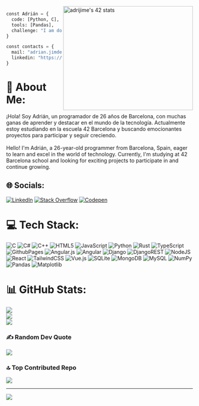 <a href="https://github.com/oakoudad/badge42">
  <img src="https://badge.mediaplus.ma/greenbinary/adrijime?1337Badge=off&UM6P=off" alt="adrijime's 42 stats" width="350px" height="280px" alt="davifer2's 42 stats" align="right"/>
</a>
  
```py
const Adrián = {
  code: [Python, C],
  tools: [Pandas],
  challenge: "I am doing the course at 42 Barcelona"
}
```
```py
const contacts = {
  mail: "adrian.jimdev@gmail.com",
  linkedin: "https://www.linkedin.com/in/adrian5j"
}
```

# 💫 About Me:
¡Hola! Soy Adrián, un programador de 26 años de Barcelona, con muchas ganas de aprender y destacar en el mundo de la tecnología. Actualmente estoy estudiando en la escuela 42 Barcelona y buscando emocionantes proyectos para participar y seguir creciendo.<br><br>Hello! I'm Adrián, a 26-year-old programmer from Barcelona, Spain, eager to learn and excel in the world of technology. Currently, I'm studying at 42 Barcelona school and looking for exciting projects to participate in and continue growing.


## 🌐 Socials:
[![LinkedIn](https://img.shields.io/badge/LinkedIn-%230077B5.svg?logo=linkedin&logoColor=white)](https://linkedin.com/in/adrian5j) [![Stack Overflow](https://img.shields.io/badge/-Stackoverflow-FE7A16?logo=stack-overflow&logoColor=white)](https://stackoverflow.com/users/337173) [![Codepen](https://img.shields.io/badge/Codepen-000000?style=for-the-badge&logo=codepen&logoColor=white)](https://codepen.io/Madrix5) 

# 💻 Tech Stack:
![C](https://img.shields.io/badge/c-%2300599C.svg?style=plastic&logo=c&logoColor=white) ![C#](https://img.shields.io/badge/c%23-%23239120.svg?style=plastic&logo=csharp&logoColor=white) ![C++](https://img.shields.io/badge/c++-%2300599C.svg?style=plastic&logo=c%2B%2B&logoColor=white) ![HTML5](https://img.shields.io/badge/html5-%23E34F26.svg?style=plastic&logo=html5&logoColor=white) ![JavaScript](https://img.shields.io/badge/javascript-%23323330.svg?style=plastic&logo=javascript&logoColor=%23F7DF1E) ![Python](https://img.shields.io/badge/python-3670A0?style=plastic&logo=python&logoColor=ffdd54) ![Rust](https://img.shields.io/badge/rust-%23000000.svg?style=plastic&logo=rust&logoColor=white) ![TypeScript](https://img.shields.io/badge/typescript-%23007ACC.svg?style=plastic&logo=typescript&logoColor=white) ![GithubPages](https://img.shields.io/badge/github%20pages-121013?style=plastic&logo=github&logoColor=white) ![Angular.js](https://img.shields.io/badge/angular.js-%23E23237.svg?style=plastic&logo=angularjs&logoColor=white) ![Angular](https://img.shields.io/badge/angular-%23DD0031.svg?style=plastic&logo=angular&logoColor=white) ![Django](https://img.shields.io/badge/django-%23092E20.svg?style=plastic&logo=django&logoColor=white) ![DjangoREST](https://img.shields.io/badge/DJANGO-REST-ff1709?style=plastic&logo=django&logoColor=white&color=ff1709&labelColor=gray) ![NodeJS](https://img.shields.io/badge/node.js-6DA55F?style=plastic&logo=node.js&logoColor=white) ![React](https://img.shields.io/badge/react-%2320232a.svg?style=plastic&logo=react&logoColor=%2361DAFB) ![TailwindCSS](https://img.shields.io/badge/tailwindcss-%2338B2AC.svg?style=plastic&logo=tailwind-css&logoColor=white) ![Vue.js](https://img.shields.io/badge/vue.js-%2335495e.svg?style=plastic&logo=vuedotjs&logoColor=%234FC08D) ![SQLite](https://img.shields.io/badge/sqlite-%2307405e.svg?style=plastic&logo=sqlite&logoColor=white) ![MongoDB](https://img.shields.io/badge/MongoDB-%234ea94b.svg?style=plastic&logo=mongodb&logoColor=white) ![MySQL](https://img.shields.io/badge/mysql-%2300000f.svg?style=plastic&logo=mysql&logoColor=white) ![NumPy](https://img.shields.io/badge/numpy-%23013243.svg?style=plastic&logo=numpy&logoColor=white) ![Pandas](https://img.shields.io/badge/pandas-%23150458.svg?style=plastic&logo=pandas&logoColor=white) ![Matplotlib](https://img.shields.io/badge/Matplotlib-%23ffffff.svg?style=plastic&logo=Matplotlib&logoColor=black)
# 📊 GitHub Stats:
![](https://github-readme-stats.vercel.app/api?username=Madrix5&theme=dracula&hide_border=false&include_all_commits=true&count_private=true)<br/>
![](https://github-readme-streak-stats.herokuapp.com/?user=Madrix5&theme=dracula&hide_border=false)<br/>
![](https://github-readme-stats.vercel.app/api/top-langs/?username=Madrix5&theme=dracula&hide_border=false&include_all_commits=true&count_private=true&layout=compact)

### ✍️ Random Dev Quote
![](https://quotes-github-readme.vercel.app/api?type=horizontal&theme=radical)

### 🔝 Top Contributed Repo
![](https://github-contributor-stats.vercel.app/api?username=Madrix5&limit=5&theme=dracula&combine_all_yearly_contributions=true)

---
[![](https://visitcount.itsvg.in/api?id=Madrix5&icon=0&color=11)](https://visitcount.itsvg.in)

<!-- Proudly created with GPRM ( https://gprm.itsvg.in ) -->
